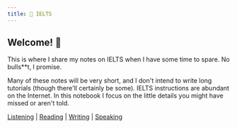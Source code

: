 ```yaml
---
title: 🥑 IELTS
---
```


## Welcome! 👋

This is where I share my notes on IELTS when I have some time to spare. No bulls\*\*t, I promise.

Many of these notes will be very short, and I don't intend to write long tutorials (though there'll certainly be some). IELTS instructions are abundant on the Internet. In this notebook I focus on the little details you might have missed or aren't told.

[Listening](listening) | [Reading](reading) | [Writing](writing) | [Speaking](speaking)
